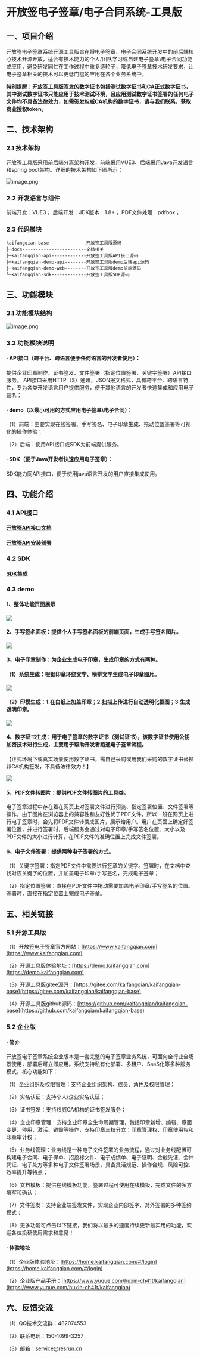 # 开放签电子签章/电子合同系统-工具版
## 一、项目介绍
开放签电子签章系统开源工具版旨在将电子签章、电子合同系统开发中的前后端核心技术开源开放，适合有技术能力的个人/团队学习或自建电子签章\电子合同功能或应用，避免研发同仁在工作过程中重复造轮子，降低电子签章技术研发要求，让电子签章相关的技术可以更低门槛的应用在各个业务系统中。

**特别提醒：开放签工具版签发的数字证书包括测试数字证书和CA正式数字证书，其中测试数字证书只能应用于技术测试环境，且应用测试数字证书签署的任何电子文件均不具备法律效力，如需签发权威CA机构的数字证书，请与我们联系，获取商业授权token。**
## 二、技术架构
### 2.1 技术架构
开放签工具版采用前后端分离架构开发，前端采用VUE3、后端采用Java开发语言和spring boot架构。详细的技术架构如下图所示：

![image.png](./docs/images/1705906252616-c7176b84-502b-4fa1-a795-71abb78a4978.png)
### 2.2 开发语言与组件
前端开发：VUE3；
后端开发：JDK版本：1.8+；
PDF文件处理：pdfbox；
### 2.3 代码模块
```
kaifangqian-base--------------开放签工具版源码
├─docs------------------------文档相关
├─kaifangqian-api-------------开放签工具版API接口源码
├─kaifangqian-demo-api--------开放签工具版demo后端api源码
├─kaifangqian-demo-web--------开放签工具版demo前端源码
└─kaifangqian-sdk-------------开放签工具版SDK源码
```
## 三、功能模块 
### 3.1 功能模块结构
![image.png](./docs/images/1705908549370-57691237-9ed9-4b74-83c1-38ce82ded646.png)
###
### 3.2 功能模块说明
#### · API接口（跨平台、跨语言便于任何语言的开发者使用）：
提供企业印章制作、证书签发、文件签署（指定位置签署、关键字签署）API接口服务。 API接口采用HTTP（S）通讯，JSON报文格式，具有跨平台、跨语言特性，专为各类开发语言用户提供服务，便于其他语言的开发者快速集成和应用电子签名；
#### · demo（以最小可用的方式应用电子签章\电子合同）：
（1）前端：主要实现在线签署、手写签名、电子印章生成、拖动位置签署等可视化的操作体验；

（2）后端：使用API接口或SDK为前端提供服务。
#### · SDK（便于Java开发者快速应用电子签章）：
SDK能力同API接口，便于使用java语言开发的用户直接集成使用。
## 四、功能介绍
### 4.1 API接口
#### [开放签API接口文档](./docs/kaifangqian-doc.pdf)

#### [开放签API安装部署](./kaifangqian-api/README.md)

### 4.2 SDK

#### [SDK集成](./kaifangqian-sdk/README.md)

### 4.3 demo

#### 1、整体功能页面展示

![](./docs/images/product.png#id=KEOsw&originalType=binary&ratio=1&rotation=0&showTitle=false&status=done&style=none&title=)

#### 2、手写签名面板：提供个人手写签名面板的前端页面，生成手写签名图片。

![](./docs/images/signature.png#id=GuqKk&originalType=binary&ratio=1&rotation=0&showTitle=false&status=done&style=none&title=)

#### 3、电子印章制作：为企业生成电子印章，生成印章的方式有两种。

#### （1）系统生成：根据印章环绕文字、横排文字生成电子印章图片。

![](./docs/images/seal-template.png#id=yRYA0&originalType=binary&ratio=1&rotation=0&showTitle=false&status=done&style=none&title=)

#### （2）印模生成：1.在白纸上加盖印章；2.扫描上传进行自动透明化抠图；3.生成透明印章。

![](./docs/images/seal-ym.png#id=wgPT1&originalType=binary&ratio=1&rotation=0&showTitle=false&status=done&style=none&title=)

#### 4、数字证书生成：用于电子签章的数字证书（测试证书），该数字证书使用公钥加密技术进行生成，主要用于帮助开发者跑通电子签章流程。
【正式环境下或真实场景使用数字证书，需自己采购或用我们采购的数字证书替换非CA机构签发，不具备法律效力！】

![](./docs/images/pdf-cert.png#id=yUm5C&originalType=binary&ratio=1&rotation=0&showTitle=false&status=done&style=none&title=)

#### 5、PDF文件转图片：提供PDF文件转图片的工具类。

电子签章过程中存在着在网页上对签署文件进行预览、指定签署位置、文件签署等操作，由于图片在浏览器上的兼容性和友好性优于PDF文件，所以一般在网页上进行电子签章时，会先将PDF文件转换成图片，展示给用户。用户在页面上确定好签署位置，并进行签署时，后端服务会通过对电子印章/手写签名位置、大小以及PDF文件的大小进行计算，在PDF文件的准确位置上完成文件签署。

#### 6、电子文件签署：提供两种电子签署的方式。

（1）关键字签署：指定PDF文件中需要进行签章的关键字。签署时，在文档中查找对应关键字的位置，并加盖电子印章/手写签名，完成电子签章；

（2）指定位置签署：直接在PDF文件中拖动需要加盖电子印章/手写签名的位置。签署时，直接在指定位置上完成电子签章。

## 五、相关链接

### 5.1 开源工具版
（1）开放签电子签章官方网站：[https://www.kaifangqian.com](https://www.kaifangqian.com)

（2）开源工具版体验地址：[https://demo.kaifangqian.com](https://demo.kaifangqian.com)

（3）开源工具版gitee源码：[https://gitee.com/kaifangqian/kaifangqian-base](https://gitee.com/kaifangqian/kaifangqian-base)

（4）开源工具版github源码：[https://github.com/kaifangqian/kaifangqian-base](https://github.com/kaifangqian/kaifangqian-base)
### 5.2 企业版
#### · 简介
开放签电子签章系统企业版本是一套完整的电子签章业务系统，可面向全行业全场景使用，部署后可立即应用。系统支持私有化部署、多租户、SaaS化等多种服务模式，核心功能如下：

（1）企业组织及权限管理：支持企业组织架构、成员、角色及权限管理；

（2）实名认证：支持个人/企业实名认证；

（3）证书签发：支持权威CA机构的证书签发服务；

（4）企业印章管理：支持企业印章全生命周期管理，包括印章新增、编辑、章面变更、停用、激活、销毁等操作，支持印章三权分立：印章管理权、印章使用权和印章审计权；

（5）业务线管理：业务线是一种电子文件签署的业务流程，通过对业务线配置可构建电子合同、电子保单、招投标文件、电子成绩单、电子证明、金融凭证、会计凭证、电子处方等多种电子文件签署场景，具备灵活规范、操作合规、风险可控、效率提升等特点；

（6）文档模板：提供在线模板功能，签署过程可使用在线模板，完成文件的多方填写和确认；

（7）文件签发：支持企业端签发文件，实现企业内部签字、对外签署的多种签约模式；

（8）更多功能可点击以下链接，我们将以最多的速度持续更新最实用的功能，欢迎各位投稿使用需求和意见！
#### · 体验地址
（1）企业版体验地址：[https://home.kaifangqian.com/#/login](https://home.kaifangqian.com/#/login)

（2）企业版产品手册：[https://www.yuque.com/huxin-ch41t/kaifangqian](https://www.yuque.com/huxin-ch41t/kaifangqian)
## 六、反馈交流
（1）QQ技术交流群：482074553

（2）联系电话：150-1099-3257

（3）邮箱：service@resrun.cn